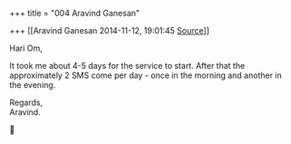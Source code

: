 +++
title = "004 Aravind Ganesan"

+++
[[Aravind Ganesan	2014-11-12, 19:01:45 [Source](https://groups.google.com/g/samskrita/c/oYbuoBFgTeU)]]



Hari Om,  
  
It took me about 4-5 days for the service to start. After that the approximately 2 SMS come per day - once in the morning and another in the evening.  
  

Regards,  
Aravind.  



